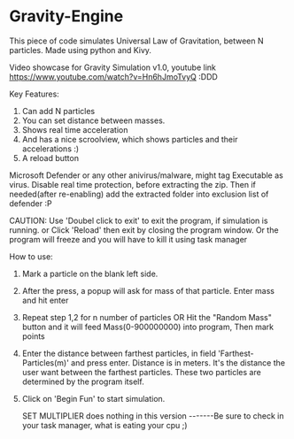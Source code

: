 # Gravity-Engine

This piece of code simulates Universal Law of Gravitation, between N particles. 
Made using python and Kivy.

Video showcase for Gravity Simulation v1.0, youtube link <https://www.youtube.com/watch?v=Hn6hJmoTvyQ> :DDD

Key Features:  
1. Can add N particles
2. You can set distance between masses.
3. Shows real time acceleration
4. And has a nice scroolview, which shows particles and their accelerations :)
5. A reload button


Microsoft Defender or any other anivirus/malware, might tag Executable as virus.
Disable real time protection, before extracting the zip. Then if needed(after re-enabling) add the 
extracted folder into exclusion list of defender  :P


CAUTION: Use 'Doubel click to exit' to exit the program, if simulation is running.
	 	 or Click 'Reload' then exit by closing the program window.
	 	 Or the program will freeze and you will have to kill it using task manager


How to use:

1. Mark a particle on the blank left side.
2. After the press, a popup will ask for mass of that particle. Enter mass and hit enter
3. Repeat step 1,2 for n number of particles
   OR Hit the "Random Mass" button and it will feed Mass(0-900000000) into program,
   Then mark points
4. Enter the distance between farthest particles, in field 'Farthest-Particles(m)' and press enter.
   Distance is in meters. It's the distance the user want between the farthest particles. 
   These two particles are determined by the program itself. 
5. Click on 'Begin Fun' to start simulation.

	SET MULTIPLIER  does nothing in this version
-------Be sure to check in your task manager, what is eating your cpu ;)
 


